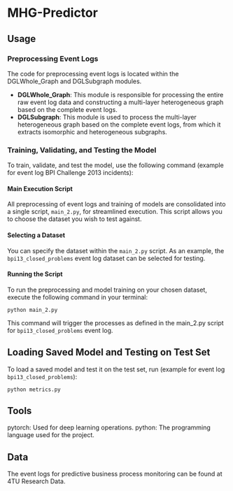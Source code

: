 # MHG-Predictor

## Usage

### Preprocessing Event Logs

The code for preprocessing event logs is located within the DGLWhole_Graph and DGLSubgraph modules.
- **DGLWhole_Graph**: This module is responsible for processing the entire raw event log data and constructing a multi-layer heterogeneous graph based on the complete event logs.
- **DGLSubgraph**: This module is used to process the multi-layer heterogeneous graph based on the complete event logs, from which it extracts isomorphic and heterogeneous subgraphs.

### Training, Validating, and Testing the Model
To train, validate, and test the model, use the following command (example for event log BPI Challenge 2013 incidents):
#### Main Execution Script

All preprocessing of event logs and training of models are consolidated into a single script, `main_2.py`, for streamlined execution. This script allows you to choose the dataset you wish to test against.

#### Selecting a Dataset

You can specify the dataset within the `main_2.py` script. As an example, the `bpi13_closed_problems` event log dataset can be selected for testing.

#### Running the Script

To run the preprocessing and model training on your chosen dataset, execute the following command in your terminal:

	python main_2.py

This command will trigger the processes as defined in the main_2.py script for `bpi13_closed_problems` event log.

## Loading Saved Model and Testing on Test Set
To load a saved model and test it on the test set, run (example for event log `bpi13_closed_problems`):

	python metrics.py 

## Tools
pytorch: Used for deep learning operations.
python: The programming language used for the project.
## Data
The event logs for predictive business process monitoring can be found at 4TU Research Data.
